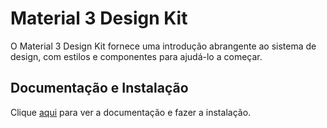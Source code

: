# Material 3 Design Kit

O Material 3 Design Kit fornece uma introdução abrangente ao sistema de design, com estilos e componentes para ajudá-lo a começar.

## Documentação e Instalação

Clique [aqui](https://www.figma.com/community/file/1035203688168086460) para ver a documentação e fazer a instalação.
